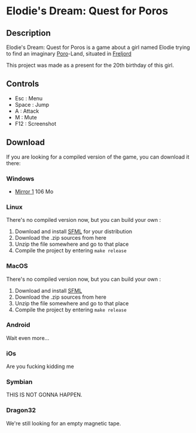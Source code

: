 Elodie's Dream: Quest for Poros
===============================

Description
-----------
Elodie's Dream: Quest for Poros is a game about a girl named Elodie trying to find an imaginary [Poro](http://leagueoflegends.wikia.com/wiki/File:Poro.png)-Land, situated in [Freljord](http://leagueoflegends.wikia.com/wiki/Freljord)

This project was made as a present for the 20th birthday of this girl.

Controls
--------
- Esc : Menu
- Space : Jump
- A : Attack
- M : Mute
- F12 : Screenshot

Download
--------
If you are looking for a compiled version of the game, you can download it there:

### Windows
- [Mirror 1](http://protectator.ch/EloDream1_1.zip) 106 Mo

### Linux
There's no compiled version now, but you can build your own :
1. Download and install [SFML](http://www.sfml-dev.org/tutorials/2.0/start-linux.php) for your distribution
2. Download the .zip sources from here
3. Unzip the file somewhere and go to that place
4. Compile the project by entering `make release`

### MacOS
There's no compiled version now, but you can build your own :
1. Download and install [SFML](http://brewformulas.org/Sfml)
2. Download the .zip sources from here
3. Unzip the file somewhere and go to that place
4. Compile the project by entering `make release`

### Android
Wait even more...

### iOs
Are you fucking kidding me

### Symbian
THIS IS NOT GONNA HAPPEN.

### Dragon32
We're still looking for an empty magnetic tape.
